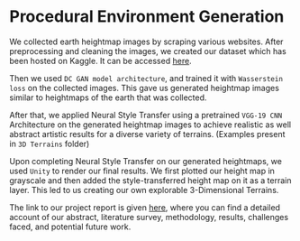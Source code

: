 # Procedural Environment Generation

We collected earth heightmap images by scraping various websites. After preprocessing and cleaning the images, we created our dataset which has been hosted on Kaggle. It can be accessed <a href="https://www.kaggle.com/datasets/bhuvaneshsingla/procedural-environment-generation" target="_blank">here</a>.

Then we used `DC GAN model architecture`, and trained it with `Wasserstein loss` on the collected images. This gave us generated heightmap images similar to heightmaps of the earth that was collected.

After that, we applied Neural Style Transfer using a pretrained `VGG-19 CNN` Architecture on the generated heightmap images to achieve realistic as well abstract artistic results for a diverse variety of terrains. (Examples present in `3D Terrains` folder)

Upon completing Neural Style Transfer on our generated heightmaps, we used `Unity` to render our final results. We first plotted our height map in grayscale and then added the style-transferred height map on it as a terrain layer. This led to us creating our own explorable 3-Dimensional Terrains.

The link to our project report is given <a href="https://docs.google.com/document/d/17xS5INiF-unRQuC3KZDy22f_GUC0L1R421J8lmPDmbw/edit#heading=h.ot7vjq9fno6a" target="_blank">here</a>, where you can find a detailed account of our abstract, literature survey, methodology, results, challenges faced, and potential future work.
